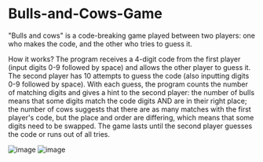 # Bulls-and-Cows-Game
"Bulls and cows" is a code-breaking game played between two players: one who makes the code, and the other who tries to guess it. 

How it works?
The program receives a 4-digit code from the first player (input digits 0-9 followed by space) and allows the other player to guess it. The second player has 10 attempts to guess the code (also inputting digits 0-9 followed by space). With each guess, the program counts the number of matching digits and gives a hint to the second player: the number of bulls means that some digits match the code digits AND are in their right place; the number of cows suggests that there are as many matches with the first player's code, but the place and order are differing, which means that some digits need to be swapped. The game lasts until the second player guesses the code or runs out of all tries.

![image](https://github.com/euwunss/Bulls-and-Cows-Game/assets/139669230/373dab44-36e8-4c39-8e94-1d4270148dde)
![image](https://github.com/euwunss/Bulls-and-Cows-Game/assets/139669230/a06ccdf5-73ea-43e1-8ae5-160be88a9706)
